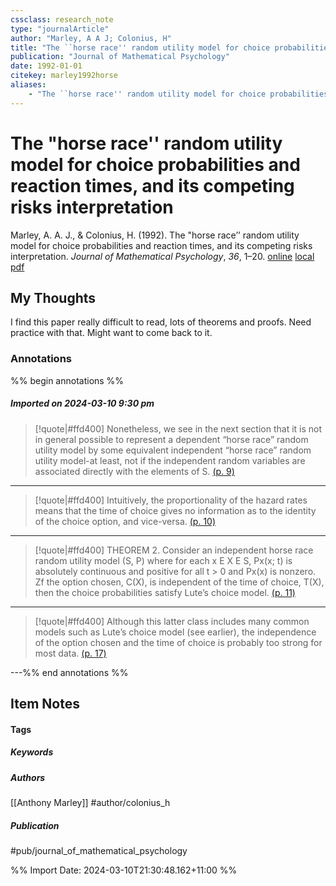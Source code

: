 ```yaml
---
cssclass: research_note
type: "journalArticle"
author: "Marley, A A J; Colonius, H"
title: "The ``horse race'' random utility model for choice probabilities and reaction times, and its competing risks interpretation"
publication: "Journal of Mathematical Psychology"
date: 1992-01-01
citekey: marley1992horse
aliases: 
    - "The ``horse race'' random utility model for choice probabilities and reaction times, and its competing risks interpretation"
---
```


# The "horse race'' random utility model for choice probabilities and reaction times, and its competing risks interpretation

Marley, A. A. J., & Colonius, H. (1992). The "horse race’’ random utility model for choice probabilities and reaction times, and its competing risks interpretation. _Journal of Mathematical Psychology_, _36_, 1–20.
[online](http://zotero.org/users/local/kZl3QdXV/items/BJ7Z83I6) [local](zotero://select/library/items/BJ7Z83I6) [pdf](file:///home/gjc216/Zotero/storage/W69DZWPT/Marley%20and%20Colonius%20-%201992%20-%20The%20``horse%20race''%20random%20utility%20model%20for%20choice.pdf)
 


## My Thoughts

I find this paper really difficult to read, lots of theorems and proofs. Need practice with that. Might want to come back to it.
 
### Annotations

%% begin annotations %%

##### Imported on 2024-03-10 9:30 pm
>[!quote|#ffd400]
>Nonetheless, we see in the next section that it is not in general possible to represent a dependent “horse race” random utility model by some equivalent independent “horse race” random utility model-at least, not if the independent random variables are associated directly with the elements of S. [(p. 9)](zotero://open-pdf/library/items/W69DZWPT?page=9&annotation=RZY6FI2W)

---
>[!quote|#ffd400]
>Intuitively, the proportionality of the hazard rates means that the time of choice gives no information as to the identity of the choice option, and vice-versa. [(p. 10)](zotero://open-pdf/library/items/W69DZWPT?page=10&annotation=H77C5PSI)

---
>[!quote|#ffd400]
>THEOREM 2. Consider an independent horse race random utility model (S, P) where for each x E X E S, Px(x; t) is absolutely continuous and positive for all t > 0 and Px(x) is nonzero. Zf the option chosen, C(X), is independent of the time of choice, T(X), then the choice probabilities satisfy Lute’s choice model. [(p. 11)](zotero://open-pdf/library/items/W69DZWPT?page=11&annotation=9M2DQ98I)

---
>[!quote|#ffd400]
>Although this latter class includes many common models such as Lute’s choice model (see earlier), the independence of the option chosen and the time of choice is probably too strong for most data. [(p. 17)](zotero://open-pdf/library/items/W69DZWPT?page=17&annotation=VIQ6FP4I)

---%% end annotations %%

## Item Notes

#### Tags

##### Keywords


##### Authors

[[Anthony Marley]] #author/colonius_h

##### Publication

#pub/journal_of_mathematical_psychology


%% Import Date: 2024-03-10T21:30:48.162+11:00 %%
